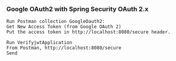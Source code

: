 ### Google OAuth2 with Spring Security OAuth 2.x
	Run Postman collection GoogleOauth2:
	Get New Access Token (from Google OAuth 2)
	Put the access token in http://localhost:8080/secure header.
	
	Run VerifyjwtApplication
	From Postman, http://localhost:8080/secure
	Send
	